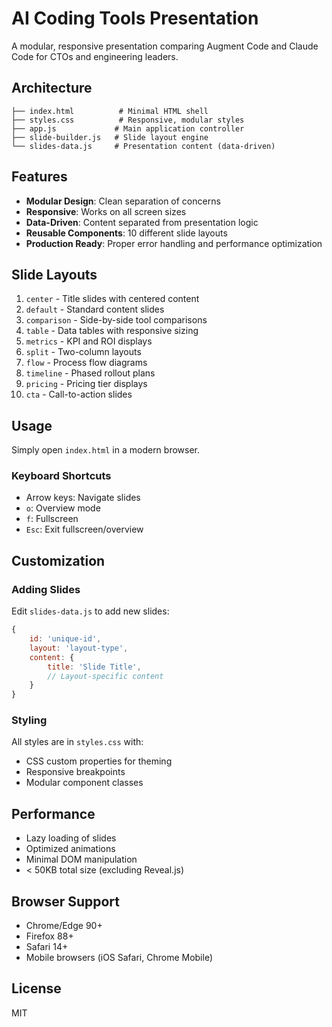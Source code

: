 # AI Coding Tools Presentation

A modular, responsive presentation comparing Augment Code and Claude Code for CTOs and engineering leaders.

## Architecture

```
├── index.html          # Minimal HTML shell
├── styles.css          # Responsive, modular styles
├── app.js             # Main application controller
├── slide-builder.js   # Slide layout engine
└── slides-data.js     # Presentation content (data-driven)
```

## Features

- **Modular Design**: Clean separation of concerns
- **Responsive**: Works on all screen sizes
- **Data-Driven**: Content separated from presentation logic
- **Reusable Components**: 10 different slide layouts
- **Production Ready**: Proper error handling and performance optimization

## Slide Layouts

1. `center` - Title slides with centered content
2. `default` - Standard content slides
3. `comparison` - Side-by-side tool comparisons
4. `table` - Data tables with responsive sizing
5. `metrics` - KPI and ROI displays
6. `split` - Two-column layouts
7. `flow` - Process flow diagrams
8. `timeline` - Phased rollout plans
9. `pricing` - Pricing tier displays
10. `cta` - Call-to-action slides

## Usage

Simply open `index.html` in a modern browser. 

### Keyboard Shortcuts
- Arrow keys: Navigate slides
- `o`: Overview mode
- `f`: Fullscreen
- `Esc`: Exit fullscreen/overview

## Customization

### Adding Slides
Edit `slides-data.js` to add new slides:

```javascript
{
    id: 'unique-id',
    layout: 'layout-type',
    content: {
        title: 'Slide Title',
        // Layout-specific content
    }
}
```

### Styling
All styles are in `styles.css` with:
- CSS custom properties for theming
- Responsive breakpoints
- Modular component classes

## Performance

- Lazy loading of slides
- Optimized animations
- Minimal DOM manipulation
- < 50KB total size (excluding Reveal.js)

## Browser Support

- Chrome/Edge 90+
- Firefox 88+
- Safari 14+
- Mobile browsers (iOS Safari, Chrome Mobile)

## License

MIT